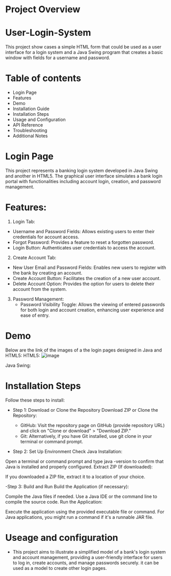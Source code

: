 # Project Overview
# User-Login-System
This project show cases a simple HTML form that could be used as a user interface for a login system and a Java Swing program that creates a
basic window with fields for a username and password.

# Table of contents
- Login Page
- Features
- Demo
- Installation Guide
- Installation Steps
- Usage and Configuration
- API Reference
- Troubleshooting
- Additional Notes

# Login Page
This project represents a banking login system developed in Java Swing and another in HTML5. The graphical user interface simulates a bank 
login portal with functionalities including account login, creation, and password management.

# Features:
 1. Login Tab:
   - Username and Password Fields: Allows existing users to enter their credentials for account access.
   - Forgot Password: Provides a feature to reset a forgotten password.
   - Login Button: Authenticates user credentials to access the account.
     
 2. Create Account Tab:
   - New User Email and Password Fields: Enables new users to register with the bank by creating an account.
   - Create Account Button: Facilitates the creation of a new user account.
   - Delete Account Option: Provides the option for users to delete their account from the system.

 3. Password Management:
    - Password Visibility Toggle: Allows the viewing of entered passwords for both login and account creation, enhancing user experience and 
      ease of entry.

# Demo 
Below are the link of the images of a the login pages designed in Java and HTML5:
HTML5: ![image](https://github.com/NonyeP/User-Login-System/assets/108188605/e326ab81-e2ee-4d6b-aa83-93834eb1e181)


Java Swing:


# Installation Steps
Follow these steps to install:

 - Step 1: Download or Clone the Repository
  Download ZIP or Clone the Repository:
    - GitHub: Visit the repository page on GitHub (provide repository URL) and click on "Clone or download" > "Download ZIP."
    - Git: Alternatively, if you have Git installed, use git clone <repository URL> in your terminal or command prompt.
      
 - Step 2: Set Up Environment
  Check Java Installation:

  Open a terminal or command prompt and type java -version to confirm that Java is installed and properly configured.
  Extract ZIP (If downloaded):

If you downloaded a ZIP file, extract it to a location of your choice.

 -Step 3: Build and Run
Build the Application (if necessary):

Compile the Java files if needed. Use a Java IDE or the command line to compile the source code.
Run the Application:

Execute the application using the provided executable file or command. For Java applications, you might run a command if it's a runnable
JAR file.

# Useage and configuration
  - This project aims to illustrate a simplified model of a bank's login system and account management, providing a user-friendly interface for 
   users to log in, create accounts, and manage passwords securely. it can be used as a model to create other login pages.

